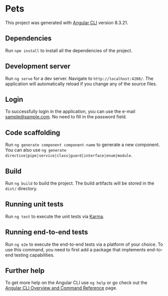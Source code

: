 # Pets

This project was generated with [Angular CLI](https://github.com/angular/angular-cli) version 8.3.21.

## Dependencies

Run `npm install` to install all the dependencies of the project.

## Development server

Run `ng serve` for a dev server. Navigate to `http://localhost:4200/`. The application will automatically reload if you change any of the source files.

## Login

To successfully login in the application, you can use the e-mail sample@sample.com. No need to fill in the password field.

## Code scaffolding

Run `ng generate component component-name` to generate a new component. You can also use `ng generate directive|pipe|service|class|guard|interface|enum|module`.

## Build

Run `ng build` to build the project. The build artifacts will be stored in the `dist/` directory.

## Running unit tests

Run `ng test` to execute the unit tests via [Karma](https://karma-runner.github.io).

## Running end-to-end tests

Run `ng e2e` to execute the end-to-end tests via a platform of your choice. To use this command, you need to first add a package that implements end-to-end testing capabilities.

## Further help

To get more help on the Angular CLI use `ng help` or go check out the [Angular CLI Overview and Command Reference](https://angular.io/cli) page.
